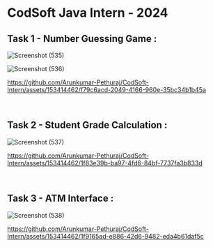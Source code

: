 # CodSoft Java Intern - 2024

## Task 1 - Number Guessing Game :

![Screenshot (535)](https://github.com/Arunkumar-Pethuraj/CodSoft-Intern/assets/153414462/3a5b00bd-6fc2-48da-b5f2-c7dbcd14f2bb)

![Screenshot (536)](https://github.com/Arunkumar-Pethuraj/CodSoft-Intern/assets/153414462/3805440f-6fef-4c5e-94c9-ed4a68f08841)

https://github.com/Arunkumar-Pethuraj/CodSoft-Intern/assets/153414462/f79c6acd-2049-4166-960e-35bc34b1b45a

<br>

## Task 2 - Student Grade Calculation : 

![Screenshot (537)](https://github.com/Arunkumar-Pethuraj/CodSoft-Intern/assets/153414462/7606880c-4da4-43cb-ab40-0939d8553a21)

https://github.com/Arunkumar-Pethuraj/CodSoft-Intern/assets/153414462/1f83e39b-ba97-4fd6-84bf-7737fa3b833d

<br>

## Task 3 - ATM Interface :

![Screenshot (538)](https://github.com/Arunkumar-Pethuraj/CodSoft-Intern/assets/153414462/a44d2c4f-dc88-4980-be23-2a7adabbc211)

https://github.com/Arunkumar-Pethuraj/CodSoft-Intern/assets/153414462/1f9165ad-e886-42d6-9482-eda4b61daf5c
